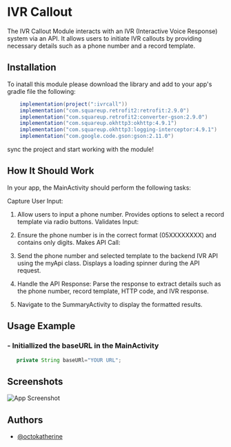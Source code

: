 
# IVR Callout

The IVR Callout Module interacts with an IVR (Interactive Voice Response) system via an API. It allows users to initiate IVR callouts by providing necessary details such as a phone number and a record template.

## Installation

To inatall this module please download the library and add to your app's gradle file the following:

```java
    implementation(project(":ivrcall"))
    implementation("com.squareup.retrofit2:retrofit:2.9.0")
    implementation("com.squareup.retrofit2:converter-gson:2.9.0")
    implementation("com.squareup.okhttp3:okhttp:4.9.1")
    implementation("com.squareup.okhttp3:logging-interceptor:4.9.1")
    implementation("com.google.code.gson:gson:2.11.0")
```
sync the project and start working with the module!
    
## How It Should Work

In your app, the MainActivity should perform the following tasks:

Capture User Input:

1) Allow users to input a phone number.
Provides options to select a record template via radio buttons.
Validates Input:

2) Ensure the phone number is in the correct format (05XXXXXXXX) and contains only digits.
Makes API Call:

3) Send the phone number and selected template to the backend IVR API using the myApi class.
Displays a loading spinner during the API request.

4) Handle the API Response:
Parse the response to extract details such as the phone number, record template, HTTP code, and IVR response.

5) Navigate to the SummaryActivity to display the formatted results.




## Usage Example

### - Initiallized the baseURL in the MainActivity
 
 ```java
    private String baseURl="YOUR URL";
 ```

 
## Screenshots

![App Screenshot](https://via.placeholder.com/468x300?text=App+Screenshot+Here)


## Authors

- [@octokatherine](https://www.github.com/octokatherine)

